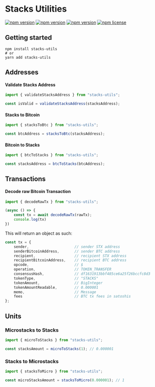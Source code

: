 # Stacks Utilities
[![npm version](https://img.shields.io/bundlephobia/minzip/stacks-utils.svg)](https://npmjs.com/stacks-utils)
[![npm version](https://img.shields.io/npm/dm/stacks-utils.svg)](https://npmjs.com/stacks-utils)
[![npm version](https://img.shields.io/npm/v/stacks-utils.svg)](https://npmjs.com/stacks-utils)
[![npm license](https://img.shields.io/npm/l/stacks-utils.svg)](https://npmjs.com/stacks-utils)
## Getting started

```
npm install stacks-utils
# or
yarn add stacks-utils
```

## Addresses

#### Validate Stacks Address

```jsx
import { validateStacksAddress } from "stacks-utils";

const isValid = validateStacksAddress(stacksAddress);
```

#### Stacks to Bitcoin

```jsx
import { stacksToBtc } from "stacks-utils";

const btcAddress = stacksToBtc(stacksAddress);
```

#### Bitcoin to Stacks

```jsx
import { btcToStacks } from "stacks-utils";

const stacksAddress = btcToStacks(btcAddress);
```

## Transactions

#### Decode raw Bitcoin Transaction

```jsx
import { decodeRawTx } from "stacks-utils";

(async () => {
    const tx = await decodeRawTx(rawTx);
    console.log(tx)
})
```

This will return an object as such:

```jsx
const tx = {
    sender,                     // sender STX address
    senderBitcoinAddress,       // sender BTC address
    recipient,                  // recipient STX address
    recipientBitcoinAddress,    // recipient BTC address
    opcode,                     // $
    operation,                  // TOKEN_TRANSFER
    consensusHash,              // df1631913bbf485ce6a25f26bccfc8d3
    tokenType,                  // "STACKS"
    tokenAmount,                // BigInteger
    tokenAmountReadable,        // 0.000001
    memo,                       // Message
    fees                        // BTC tx fees in satoshis
};
```

## Units

### Microstacks to Stacks

```jsx
import { microToStacks } from "stacks-utils";

const stacksAmount = microToStacks(1); // 0.000001
```

### Stacks to Microstacks

```jsx
import { stacksToMicro } from "stacks-utils";

const microStacksAmount = stacksToMicro(0.000001); // 1
```
